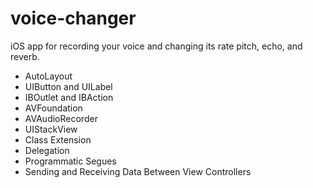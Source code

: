 # voice-changer
iOS app for recording your voice and changing its rate pitch, echo, and reverb.

- AutoLayout
- UIButton and UILabel
- IBOutlet and IBAction
- AVFoundation
- AVAudioRecorder
- UIStackView
- Class Extension
- Delegation
- Programmatic Segues 
- Sending and Receiving Data Between View Controllers

